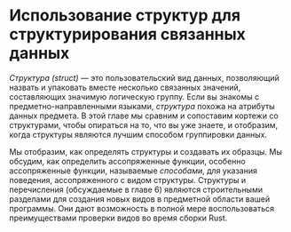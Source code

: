 # Использование структур для структурирования связанных данных

*Структура (struct)* — это пользовательский вид данных, позволяющий назвать и упаковать вместе несколько связанных значений, составляющих значимую логическую группу. Если вы знакомы с предметно-направленными языками, *структура* похожа на атрибуты данных предмета. В этой главе мы сравним и сопоставим кортежи со структурами, чтобы опираться на то, что вы уже знаете, и отобразим, когда структуры являются лучшим способом группировки данных.

Мы отобразим, как определять структуры и создавать их образцы. Мы обсудим, как определить ассопряженные функции, особенно ассопряженные функции, называемые *способами*, для указания поведения, ассопряженного с видом структуры. Структуры и перечисления (обсуждаемые в главе 6) являются строительными разделами для создания новых видов в предметной области вашей программы. Они дают возможность в полной мере воспользоваться преимуществами проверки видов во время сборки Rust.
